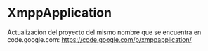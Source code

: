 XmppApplication
===============

Actualizacion del proyecto del mismo nombre que se encuentra en code.google.com: https://code.google.com/p/xmppapplication/
